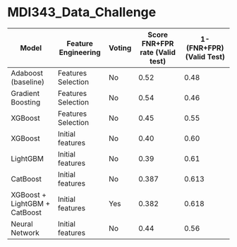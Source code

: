 # MDI343_Data_Challenge

| Model | Feature Engineering | Voting |Score FNR+FPR rate (Valid test) | 1-(FNR+FPR) (Valid Test) |
|-----------|-----------|-----------|-----------|-----------|
| Adaboost (baseline) | Features Selection | No | 0.52 | 0.48 |
| Gradient Boosting | Features Selection | No | 0.54 | 0.46 |
| XGBoost  | Features Selection | No | 0.45 | 0.55 |
| XGBoost  | Initial features | No | 0.40 | 0.60 |
| LightGBM | Initial features | No | 0.39 | 0.61 |
| CatBoost  | Initial features | No | 0.387 | 0.613 |
| XGBoost + LightGBM + CatBoost | Initial features | Yes | 0.382 | 0.618 |
| Neural Network | Initial features | No | 0.44 | 0.56 |
